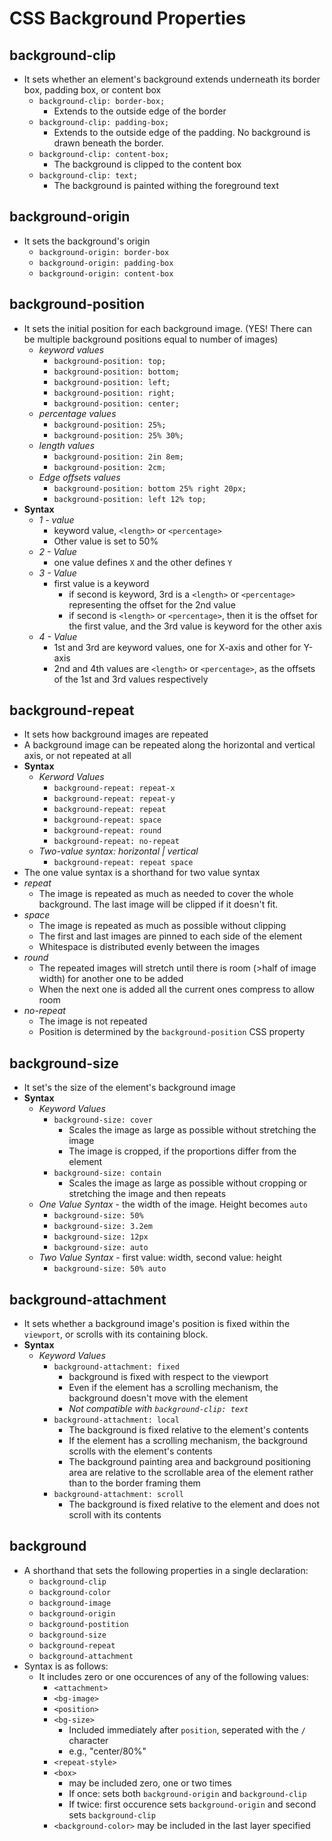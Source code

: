 # CSS Background Properties

## background-clip

- It sets whether an element's background extends underneath its border box, padding box, or content box
  - `background-clip: border-box;`
    - Extends to the outside edge of the border
  - `background-clip: padding-box;`
    - Extends to the outside edge of the padding. No background is drawn beneath the border.
  - `background-clip: content-box;`
    - The background is clipped to the content box
  - `background-clip: text;`
    - The background is painted withing the foreground text

## background-origin

- It sets the background's origin
  - `background-origin: border-box`
  - `background-origin: padding-box`
  - `background-origin: content-box`

## background-position

- It sets the initial position for each background image. (YES! There can be multiple background positions equal to number of images)
  - *keyword values*
    - `background-position: top;`
    - `background-position: bottom;`
    - `background-position: left;`
    - `background-position: right;`
    - `background-position: center;`
  - *percentage values*
    - `background-position: 25%;`
    - `background-position: 25% 30%;`
  - *length values*
    - `background-position: 2in 8em;`
    - `background-position: 2cm;`
  - *Edge offsets values*
    - `background-position: bottom 25% right 20px;`
    - `background-position: left 12% top;`
- **Syntax**
  - *1 - value*
    - keyword value, `<length>` or `<percentage>`
    - Other value is set to 50%
  - *2 - Value*
    - one value defines `X` and the other defines `Y`
  - *3 - Value*
    - first value is a keyword
      - if second is keyword, 3rd is a `<length>` or `<percentage>`  representing the offset for the 2nd value
      - if second is `<length>` or `<percentage>`, then it is the offset for the first value, and the 3rd value is keyword for the other axis
  - *4 - Value*
    - 1st and 3rd are keyword values, one for X-axis and other for Y-axis
    - 2nd and 4th values are `<length>` or `<percentage>`, as the offsets of the 1st and 3rd values respectively

## background-repeat

- It sets how background images are repeated
- A background image can be repeated along the horizontal and vertical axis, or not repeated at all
- **Syntax**
  - *Kerword Values*
    - `background-repeat: repeat-x`
    - `background-repeat: repeat-y`
    - `background-repeat: repeat`
    - `background-repeat: space`
    - `background-repeat: round`
    - `background-repeat: no-repeat`
  - *Two-value syntax: horizontal | vertical*
    - `background-repeat: repeat space`
- The one value syntax is a shorthand for two value syntax
- *repeat*
  - The image is repeated as much as needed to cover the whole background. The last image will be clipped if it doesn't fit.
- *space*
  - The image is repeated as much as possible without clipping
  - The first and last images are pinned to each side of the element
  - Whitespace is distributed evenly between the images
- *round*
  - The repeated images will stretch until there is room (>half of image width) for another one to be added
  - When the next one is added all the current ones compress to allow room
- *no-repeat*
  - The image is not repeated
  - Position is determined by the `background-position` CSS property

## background-size

- It set's the size of the element's background image
- **Syntax**
  - *Keyword Values*
    - `background-size: cover`
      - Scales the image as large as possible without stretching the image
      - The image is cropped, if the proportions differ from the element
    - `background-size: contain`
      - Scales the image as large as possible without cropping or stretching the image and then repeats
  - *One Value Syntax* - the width of the image. Height becomes `auto`
    - `background-size: 50%`
    - `background-size: 3.2em`
    - `background-size: 12px`
    - `background-size: auto`
  - *Two Value Syntax* - first value: width, second value: height
    - `background-size: 50% auto`

## background-attachment

- It sets whether a background image's position is fixed within the `viewport`, or scrolls with its containing block.
- **Syntax**
  - *Keyword Values*
    - `background-attachment: fixed`
      - background is fixed with respect to the viewport
      - Even if the element has a scrolling mechanism, the background doesn't move with the element
      - *Not compatible with `background-clip: text`*
    - `background-attachment: local`
      - The background is fixed relative to the element's contents
      - If the element has a scrolling mechanism, the background scrolls with the element's contents
      - The background painting area and background positioning area are relative to the scrollable area of the element rather than to the border framing them
    - `background-attachment: scroll`
      - The background is fixed relative to the element and does not scroll with its contents

## background

- A shorthand that sets the following properties in a single declaration:
  - `background-clip`
  - `background-color`
  - `background-image`
  - `background-origin`
  - `background-postition`
  - `background-size`
  - `background-repeat`
  - `background-attachment`
- Syntax is as follows:
  - It includes zero or one occurences of any of the following values:
    - `<attachment>`
    - `<bg-image>`
    - `<position>`
    - `<bg-size>`
      - Included immediately after `position`, seperated with the `/` character
      - e.g., "center/80%"
    - `<repeat-style>`
    - `<box>`
      - may be included zero, one or two times
      - If once: sets both `background-origin` and `background-clip`
      - If twice: first occurence sets `background-origin` and second sets `background-clip`
    - `<background-color>` may be included in the last layer specified
